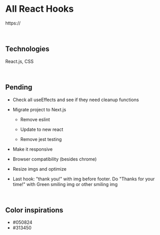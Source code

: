 # All React Hooks

https://

<br>

## Technologies

React.js, CSS

<br>

## Pending

- Check all useEffects and see if they need cleanup functions

- Migrate project to Next.js

    - Remove eslint

    - Update to new react

    - Remove jest testing

- Make it responsive

- Browser compatibility (besides chrome)

- Resize imgs and optimize

- Last hook: "thank you!" with img before footer. Do "Thanks for your time!" with Green smiling img or other smiling img

<br>

## Color inspirations

- #050824
- #313450